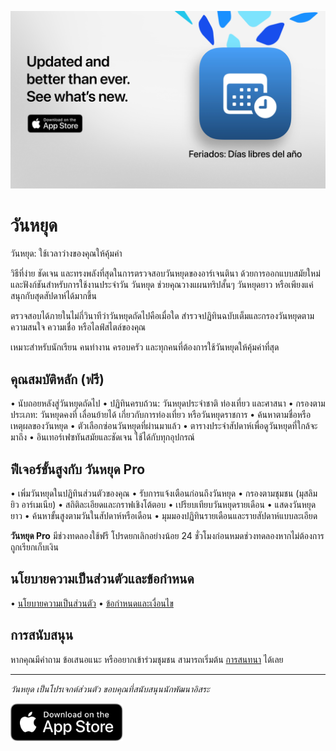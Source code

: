 [![วันหยุด App](images/banner.png)](https://apps.apple.com/app/id6744455042)  
  
# วันหยุด  
  
วันหยุด: ใช้เวลาว่างของคุณให้คุ้มค่า
  
วิธีที่ง่าย ชัดเจน และทรงพลังที่สุดในการตรวจสอบวันหยุดของอาร์เจนตินา
ด้วยการออกแบบสมัยใหม่และฟังก์ชันสำหรับการใช้งานประจำวัน วันหยุด ช่วยคุณวางแผนทริปสั้นๆ วันหยุดยาว หรือเพียงแค่สนุกกับสุดสัปดาห์ได้มากขึ้น
  
ตรวจสอบได้ภายในไม่กี่วินาทีว่าวันหยุดถัดไปคือเมื่อใด สำรวจปฏิทินฉบับเต็มและกรองวันหยุดตามความสนใจ ความเชื่อ หรือไลฟ์สไตล์ของคุณ
  
เหมาะสำหรับนักเรียน คนทำงาน ครอบครัว และทุกคนที่ต้องการใช้วันหยุดให้คุ้มค่าที่สุด
  
## คุณสมบัติหลัก (ฟรี)
  
• นับถอยหลังสู่วันหยุดถัดไป
• ปฏิทินครบถ้วน: วันหยุดประจำชาติ ท่องเที่ยว และศาสนา
• กรองตามประเภท: วันหยุดคงที่ เลื่อนย้ายได้ เกี่ยวกับการท่องเที่ยว หรือวันหยุดราชการ
• ค้นหาตามชื่อหรือเหตุผลของวันหยุด
• ตัวเลือกซ่อนวันหยุดที่ผ่านมาแล้ว
• ตารางประจำสัปดาห์เพื่อดูวันหยุดที่ใกล้จะมาถึง
• อินเทอร์เฟซทันสมัยและชัดเจน ใช้ได้กับทุกอุปกรณ์
  
## ฟีเจอร์ขั้นสูงกับ วันหยุด Pro
  
• เพิ่มวันหยุดในปฏิทินส่วนตัวของคุณ
• รับการแจ้งเตือนก่อนถึงวันหยุด
• กรองตามชุมชน (มุสลิม ยิว อาร์เมเนีย)
• สถิติละเอียดและกราฟเชิงโต้ตอบ
• เปรียบเทียบวันหยุดรายเดือน
• แสดงวันหยุดยาว
• ค้นหาขั้นสูงตามวันในสัปดาห์หรือเดือน
• มุมมองปฏิทินรายเดือนและรายสัปดาห์แบบละเอียด
  
**วันหยุด Pro** มีช่วงทดลองใช้ฟรี โปรดยกเลิกอย่างน้อย 24 ชั่วโมงก่อนหมดช่วงทดลองหากไม่ต้องการถูกเรียกเก็บเงิน
  
## นโยบายความเป็นส่วนตัวและข้อกำหนด

• [นโยบายความเป็นส่วนตัว](https://lucasditomase.github.io/feriados/th/privacy-policy)
• [ข้อกำหนดและเงื่อนไข](https://lucasditomase.github.io/feriados/th/terms-and-conditions)
  
## การสนับสนุน

หากคุณมีคำถาม ข้อเสนอแนะ หรืออยากเข้าร่วมชุมชน สามารถเริ่มต้น [การสนทนา](https://github.com/lucasditomase/feriados/discussions) ได้เลย
  
---  
  
*วันหยุด เป็นโปรเจกต์ส่วนตัว ขอบคุณที่สนับสนุนนักพัฒนาอิสระ*
  
<p align="left">  
  <a href="https://apps.apple.com/app/id6744455042">  
    <img src="images/download-badge.svg" alt="ดาวน์โหลดบน App Store" height="60">
  </a>  
</p>  

